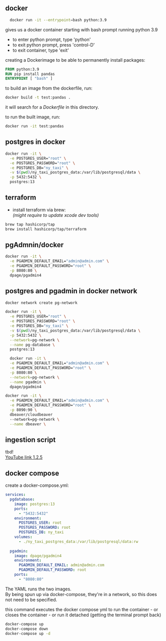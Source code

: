 ## docker
```zsh
  docker run -it --entrypoint=bash python:3.9
```
gives us a docker container starting with bash prompt running python 3.9
- to enter python prompt, type 'python'
- to exit python prompt, press 'control-D'
- to exit container, type 'exit'

 creating a Dockerimage to be able to permanently install packages:
```Dockerfile
FROM python:3.9
RUN pip install pandas
ENTRYPOINT [ "bash" ]
```
to build an image from the dockerfile, run:
```zsh
docker build -t test:pandas .
```
it will search for a *Dockerfile* in this directory.

to run the built image, run:
```zsh
docker run -it test:pandas
```

## postgres in docker 

```zsh
docker run -it \
  -e POSTGRES_USER="root" \
  -e POSTGRES_PASSWORD="root" \
  -e POSTGRES_DB="ny_taxi" \
  -v $(pwd)/ny_taxi_postgres_data:/var/lib/postgresql/data \
  -p 5432:5432 \
  postgres:13
```

## terraform
- install terraform via brew:  
  *(might require to update xcode dev tools)*
```zsh
brew tap hashicorp/tap
brew install hashicorp/tap/terraform
```

## pgAdmnin/docker

```zsh
docker run -it \
  -e PGADMIN_DEFAULT_EMAIL="admin@admin.com" \
  -e PGADMIN_DEFAULT_PASSWORD="root" \
  -p 8080:80 \
  dpage/pgadmin4
  ```

  ## postgres and pgadmin in docker network

```zsh
docker network create pg-network
```

```zsh
docker run -it \
  -e POSTGRES_USER="root" \
  -e POSTGRES_PASSWORD="root" \
  -e POSTGRES_DB="ny_taxi" \
  -v $(pwd)/ny_taxi_postgres_data:/var/lib/postgresql/data \
  -p 5432:5432 \
  --network=pg-network \
  --name pg-database \
  postgres:13
  ```

```zsh
  docker run -it \
  -e PGADMIN_DEFAULT_EMAIL="admin@admin.com" \
  -e PGADMIN_DEFAULT_PASSWORD="root" \
  -p 8080:80 \
  --network=pg-network \
  --name pgadmin \
  dpage/pgadmin4
```

```zsh
docker run -it \
  -e PGADMIN_DEFAULT_EMAIL="admin@admin.com" \
  -e PGADMIN_DEFAULT_PASSWORD="root" \
  -p 8090:90 \
  dbeaver/cloudbeaver
  --network=pg-network \
  --name dbeaver \
```

## ingestion script
tbd!  
[YouTube link 1.2.5](https://www.youtube.com/watch?v=B1WwATwf-vY&list=PL3MmuxUbc_hJed7dXYoJw8DoCuVHhGEQb&index=8&pp=iAQB)

## docker compose

create a docker-compose.yml:  

```yml
services:
  pgdatabase:
    image: postgres:13
    ports:
      - "5432:5432"
    environment:
      POSTGRES_USER: root
      POSTGRES_PASSWORD: root
      POSTGRES_DB: ny_taxi
    volumes:
      - ./ny_taxi_postgres_data:/var/lib/postgresql/data:rw
 
  pgadmin:
    image: dpage/pgadmin4
    environment:
      PGADMIN_DEFAULT_EMAIL: admin@admin.com
      PGADMIN_DEFAULT_PASSWORD: root
    ports:
      - "8080:80"
```

The YAML runs the two images.  
By being spun up via docker-compose, they're in a network, so this does not need to be specified.

this command executes the docker compose yml to run the container - or closes the container - or run it detached (getting the terminal prompt back)  

```zsh
docker-compose up
docker-compose down
docker-compose up -d
```